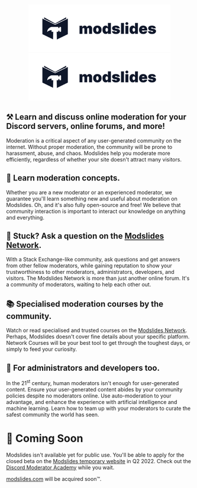 <!--
  We meet again! We are sorry for the inconvenience caused if both images below appear.
  If this is the case, please open an issue in the modslides/.github GitHub repository.
  However, please do not make an issue if this is only appearing on your local machine.

  https://github.com/modslides/.github/issues/new?title=README.md%3A%20Both%20logomark%20images%20appears%20on%20%5Bplatform%20here%20(e.g.%20npm%2C%20deno%2Fx)%5D
-->

<p align="center">
  <a href="https://modslides.netlify.app/#gh-light-mode-only" target="_blank">
    <img src="https://github.com/modslides/.github/blob/main/logomarks/logomark-dark.png" alt="Modslides" width="384" height="128" style="width: 384px; height: 128px;">
  </a>
  <a href="https://modslides.netlify.app/#gh-dark-mode-only" target="_blank">
    <img src="https://github.com/modslides/.github/blob/main/logomarks/logomark-dark.png" alt="Modslides" width="384" height="128" style="width: 384px; height: 128px;">
  </a>
</p>

## ⚒️ Learn and discuss online moderation for your Discord servers, online forums, and more!

Moderation is a critical aspect of any user-generated community on the internet. Without proper moderation, the community will be prone to harassment, abuse, and chaos. Modslides help you moderate more efficiently, regardless of whether your site doesn't attract many visitors.

## 📝 Learn moderation concepts.

Whether you are a new moderator or an experienced moderator, we guarantee you'll learn something new and useful about moderation on Modslides. Oh, and it's also fully open-source and free! We believe that community interaction is important to interact our knowledge on anything and everything.

## 🤔 Stuck? Ask a question on the [Modslides Network](https://modslides.netlify.app/network).

With a Stack Exchange-like community, ask questions and get answers from other fellow moderators, while gaining reputation to show your trustworthiness to other moderators, administrators, developers, and visitors. The Modslides Network is more than just another online forum. It's a community of moderators, waiting to help each other out.

## 📚 Specialised moderation courses by the community.

Watch or read specialised and trusted courses on the [Modslides Network](https://modslides.netlify.app/network). Perhaps, Modslides doesn't cover fine details about your specific platform. Network Courses will be your best tool to get through the toughest days, or simply to feed your curiosity.

## 🔧 For administrators and developers too.

In the 21<sup>st</sup> century, human moderators isn't enough for user-generated content. Ensure your user-generated content abides by your community policies despite no moderators online. Use auto-moderation to your advantage, and enhance the experience with artificial intelligence and machine learning. Learn how to team up with your moderators to curate the safest community the world has seen.

# 👀 Coming Soon

Modslides isn't available yet for public use. You'll be able to apply for the closed beta on the [Modslides temporary website](https://modslides.netlify.app/) in Q2 2022. Check out the [Discord Moderator Academy](https://discord.com/moderation) while you wait.

[modslides.com](https://modslides.com/) will be acquired soon™.
